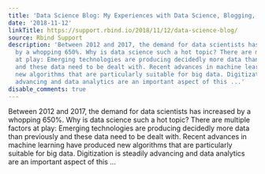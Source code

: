 ```yaml
---
title: 'Data Science Blog: My Experiences with Data Science, Blogging, and R'
date: '2018-11-12'
linkTitle: https://support.rbind.io/2018/11/12/data-science-blog/
source: Rbind Support
description: 'Between 2012 and 2017, the demand for data scientists has increased
  by a whopping 650%. Why is data science such a hot topic? There are multiple factors
  at play: Emerging technologies are producing decidedly more data than previously
  and these data need to be dealt with. Recent advances in machine learning have produced
  new algorithms that are particularly suitable for big data. Digitization is steadily
  advancing and data analytics are an important aspect of this ...'
disable_comments: true
---
```

Between 2012 and 2017, the demand for data scientists has increased by a whopping 650%. Why is data science such a hot topic? There are multiple factors at play: Emerging technologies are producing decidedly more data than previously and these data need to be dealt with. Recent advances in machine learning have produced new algorithms that are particularly suitable for big data. Digitization is steadily advancing and data analytics are an important aspect of this ...